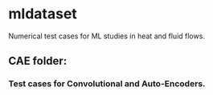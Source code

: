# mldataset
Numerical test cases for ML studies in heat and fluid flows.

## CAE folder:  
### Test cases for Convolutional and Auto-Encoders. 

